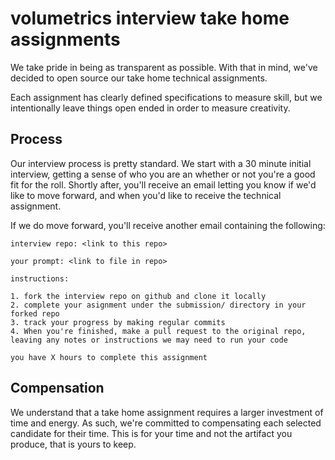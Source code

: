 # volumetrics interview take home assignments

We take pride in being as transparent as possible. With that in mind, we've decided to open source our take home technical assignments.

Each assignment has clearly defined specifications to measure skill, but we intentionally leave things open ended in order to measure creativity.

## Process

Our interview process is pretty standard. We start with a 30 minute initial interview, getting a sense of who you are an whether or not you're a good fit for the roll. Shortly after, you'll receive an email letting you know if we'd like to move forward, and when you'd like to receive the technical assignment.

If we do move forward, you'll receive another email containing the following:

    interview repo: <link to this repo>
    
    your prompt: <link to file in repo>
    
    instructions:
    
    1. fork the interview repo on github and clone it locally
    2. complete your asignment under the submission/ directory in your forked repo
    3. track your progress by making regular commits
    4. When you're finished, make a pull request to the original repo, leaving any notes or instructions we may need to run your code
    
    you have X hours to complete this assignment
## Compensation

We understand that a take home assignment requires a larger investment of time and energy. As such, we're committed to compensating each selected candidate for their time. This is for your time and not the artifact you produce, that is yours to keep.
